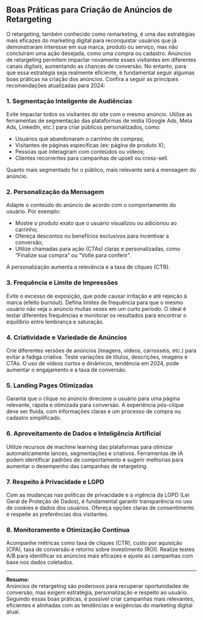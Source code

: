 
## Boas Práticas para Criação de Anúncios de Retargeting

O retargeting, também conhecido como remarketing, é uma das estratégias mais eficazes do marketing digital para reconquistar usuários que já demonstraram interesse em sua marca, produto ou serviço, mas não concluíram uma ação desejada, como uma compra ou cadastro. Anúncios de retargeting permitem impactar novamente esses visitantes em diferentes canais digitais, aumentando as chances de conversão. No entanto, para que essa estratégia seja realmente eficiente, é fundamental seguir algumas boas práticas na criação dos anúncios. Confira a seguir as principais recomendações atualizadas para 2024:

### 1. **Segmentação Inteligente de Audiências**

Evite impactar todos os visitantes do site com o mesmo anúncio. Utilize as ferramentas de segmentação das plataformas de mídia (Google Ads, Meta Ads, LinkedIn, etc.) para criar públicos personalizados, como:

- Usuários que abandonaram o carrinho de compras;
- Visitantes de páginas específicas (ex: página de produto X);
- Pessoas que interagiram com conteúdos ou vídeos;
- Clientes recorrentes para campanhas de upsell ou cross-sell.

Quanto mais segmentado for o público, mais relevante será a mensagem do anúncio.

### 2. **Personalização da Mensagem**

Adapte o conteúdo do anúncio de acordo com o comportamento do usuário. Por exemplo:

- Mostre o produto exato que o usuário visualizou ou adicionou ao carrinho;
- Ofereça descontos ou benefícios exclusivos para incentivar a conversão;
- Utilize chamadas para ação (CTAs) claras e personalizadas, como “Finalize sua compra” ou “Volte para conferir”.

A personalização aumenta a relevância e a taxa de cliques (CTR).

### 3. **Frequência e Limite de Impressões**

Evite o excesso de exposição, que pode causar irritação e até rejeição à marca (efeito burnout). Defina limites de frequência para que o mesmo usuário não veja o anúncio muitas vezes em um curto período. O ideal é testar diferentes frequências e monitorar os resultados para encontrar o equilíbrio entre lembrança e saturação.

### 4. **Criatividade e Variedade de Anúncios**

Crie diferentes versões de anúncios (imagens, vídeos, carrosséis, etc.) para evitar a fadiga criativa. Teste variações de títulos, descrições, imagens e CTAs. O uso de vídeos curtos e dinâmicos, tendência em 2024, pode aumentar o engajamento e a taxa de conversão.

### 5. **Landing Pages Otimizadas**

Garanta que o clique no anúncio direcione o usuário para uma página relevante, rápida e otimizada para conversão. A experiência pós-clique deve ser fluida, com informações claras e um processo de compra ou cadastro simplificado.

### 6. **Aproveitamento de Dados e Inteligência Artificial**

Utilize recursos de machine learning das plataformas para otimizar automaticamente lances, segmentações e criativos. Ferramentas de IA podem identificar padrões de comportamento e sugerir melhorias para aumentar o desempenho das campanhas de retargeting.

### 7. **Respeito à Privacidade e LGPD**

Com as mudanças nas políticas de privacidade e a vigência da LGPD (Lei Geral de Proteção de Dados), é fundamental garantir transparência no uso de cookies e dados dos usuários. Ofereça opções claras de consentimento e respeite as preferências dos visitantes.

### 8. **Monitoramento e Otimização Contínua**

Acompanhe métricas como taxa de cliques (CTR), custo por aquisição (CPA), taxa de conversão e retorno sobre investimento (ROI). Realize testes A/B para identificar os anúncios mais eficazes e ajuste as campanhas com base nos dados coletados.

---

**Resumo:**  
Anúncios de retargeting são poderosos para recuperar oportunidades de conversão, mas exigem estratégia, personalização e respeito ao usuário. Seguindo essas boas práticas, é possível criar campanhas mais relevantes, eficientes e alinhadas com as tendências e exigências do marketing digital atual.
```
